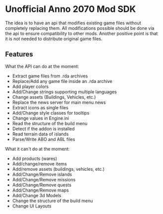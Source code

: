 # Unofficial Anno 2070 Mod SDK

The idea is to have an api that modifies existing game files without completely replacing them. All modifications possible should be done via the api to ensure compatibility to other mods. 
Another positive point is that it is not needed to distribute original game files.

## Features
What the API can do at the moment:
- Extract game files from .rda archives
- Replace/Add any game file inside an .rda archive
- Add player colors
- Add/Change strings supporting multiple languages
- Change assets (Buildings, Vehicles, etc.)
- Replace the news server for main menu news
- Extract icons as single files
- Add/Change style classes for tooltips
- Change values in Engine.ini
- Read the structure of the build menu
- Detect if the addon is installed
- Read terrain data of islands
- Parse/Write ABO and ABL files

What it can't do at the moment:
- Add products (wares)
- Add/change/remove items
- Add/remove assets (buildings, vehicles, etc.)
- Add/Change/Remove islands
- Add/Change/Remove missions
- Add/Change/Remove quests
- Add/Change/Remove maps
- Add/Change 3d Models
- Change the structure of the build menu
- Change UI Layouts
